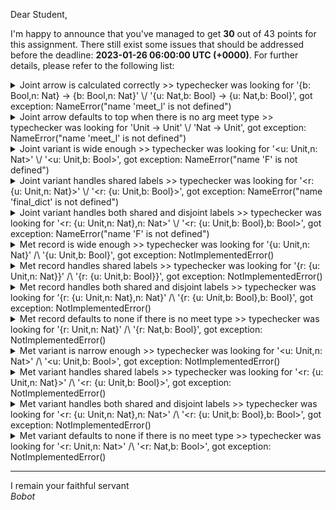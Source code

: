 Dear Student,

I'm happy to announce that you've managed to get **30** out of 43 points for this assignment.
There still exist some issues that should be addressed before the deadline: **2023-01-26 06:00:00 UTC (+0000)**. For further details, please refer to the following list:

<details><summary>Joint arrow is calculated correctly &gt;&gt; typechecker was looking for &#x27;{b: Bool,n: Nat} -&gt; {b: Bool,n: Nat}&#x27; \/ &#x27;{u: Nat,b: Bool} -&gt; {u: Nat,b: Bool}&#x27;, got exception: NameError(&quot;name &#x27;meet_l&#x27; is not defined&quot;)</summary></details>
<details><summary>Joint arrow defaults to top when there is no arg meet type &gt;&gt; typechecker was looking for &#x27;Unit -&gt; Unit&#x27; \/ &#x27;Nat -&gt; Unit&#x27;, got exception: NameError(&quot;name &#x27;meet_l&#x27; is not defined&quot;)</summary></details>
<details><summary>Joint variant is wide enough &gt;&gt; typechecker was looking for &#x27;&lt;u: Unit,n: Nat&gt;&#x27; \/ &#x27;&lt;u: Unit,b: Bool&gt;&#x27;, got exception: NameError(&quot;name &#x27;F&#x27; is not defined&quot;)</summary></details>
<details><summary>Joint variant handles shared labels &gt;&gt; typechecker was looking for &#x27;&lt;r: {u: Unit,n: Nat}&gt;&#x27; \/ &#x27;&lt;r: {u: Unit,b: Bool}&gt;&#x27;, got exception: NameError(&quot;name &#x27;final_dict&#x27; is not defined&quot;)</summary></details>
<details><summary>Joint variant handles both shared and disjoint labels &gt;&gt; typechecker was looking for &#x27;&lt;r: {u: Unit,n: Nat},n: Nat&gt;&#x27; \/ &#x27;&lt;r: {u: Unit,b: Bool},b: Bool&gt;&#x27;, got exception: NameError(&quot;name &#x27;F&#x27; is not defined&quot;)</summary></details>
<details><summary>Met record is wide enough &gt;&gt; typechecker was looking for &#x27;{u: Unit,n: Nat}&#x27; /\ &#x27;{u: Unit,b: Bool}&#x27;, got exception: NotImplementedError()</summary></details>
<details><summary>Met record handles shared labels &gt;&gt; typechecker was looking for &#x27;{r: {u: Unit,n: Nat}}&#x27; /\ &#x27;{r: {u: Unit,b: Bool}}&#x27;, got exception: NotImplementedError()</summary></details>
<details><summary>Met record handles both shared and disjoint labels &gt;&gt; typechecker was looking for &#x27;{r: {u: Unit,n: Nat},n: Nat}&#x27; /\ &#x27;{r: {u: Unit,b: Bool},b: Bool}&#x27;, got exception: NotImplementedError()</summary></details>
<details><summary>Met record defaults to none if there is no meet type &gt;&gt; typechecker was looking for &#x27;{r: Unit,n: Nat}&#x27; /\ &#x27;{r: Nat,b: Bool}&#x27;, got exception: NotImplementedError()</summary></details>
<details><summary>Met variant is narrow enough &gt;&gt; typechecker was looking for &#x27;&lt;u: Unit,n: Nat&gt;&#x27; /\ &#x27;&lt;u: Unit,b: Bool&gt;&#x27;, got exception: NotImplementedError()</summary></details>
<details><summary>Met variant handles shared labels &gt;&gt; typechecker was looking for &#x27;&lt;r: {u: Unit,n: Nat}&gt;&#x27; /\ &#x27;&lt;r: {u: Unit,b: Bool}&gt;&#x27;, got exception: NotImplementedError()</summary></details>
<details><summary>Met variant handles both shared and disjoint labels &gt;&gt; typechecker was looking for &#x27;&lt;r: {u: Unit,n: Nat},n: Nat&gt;&#x27; /\ &#x27;&lt;r: {u: Unit,b: Bool},b: Bool&gt;&#x27;, got exception: NotImplementedError()</summary></details>
<details><summary>Met variant defaults to none if there is no meet type &gt;&gt; typechecker was looking for &#x27;&lt;r: Unit,n: Nat&gt;&#x27; /\ &#x27;&lt;r: Nat,b: Bool&gt;&#x27;, got exception: NotImplementedError()</summary></details>

-----------
I remain your faithful servant\
_Bobot_